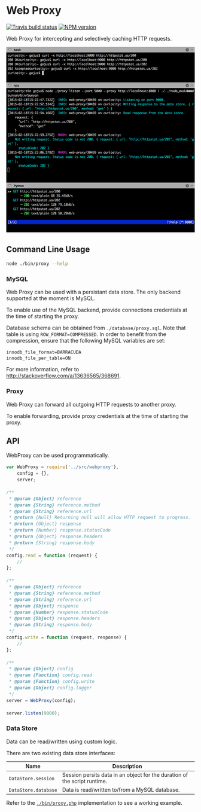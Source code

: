 # Web Proxy

[![Travis build status](http://img.shields.io/travis/gajus/web-proxy/master.svg?style=flat)](https://travis-ci.org/gajus/web-proxy)
[![NPM version](http://img.shields.io/npm/v/web-proxy.svg?style=flat)](https://www.npmjs.org/package/web-proxy)

Web Proxy for intercepting and selectively caching HTTP requests.

![cURL, web proxy, mitmproxy](./docs/web-proxy.png)

## Command Line Usage

```sh
node ./bin/proxy --help
```

### MySQL

Web Proxy can be used with a persistant data store. The only backend supported at the moment is MySQL.

To enable use of the MySQL backend, provide connections credentials at the time of starting the proxy.

Database schema can be obtained from `./database/proxy.sql`. Note that table is using `ROW_FORMAT=COMPRESSED`. In order to benefit from the compression, ensure that the following MySQL variables are set:

```
innodb_file_format=BARRACUDA
innodb_file_per_table=ON
```

For more information, refer to http://stackoverflow.com/a/13636565/368691.

### Proxy

Web Proxy can forward all outgoing HTTP requests to another proxy.

To enable forwarding, provide proxy credentials at the time of starting the proxy.

## API

WebProxy can be used programmatically.

```js
var WebProxy = require('../src/webproxy'),
    config = {},
    server;

/**
 * @param {Object} reference
 * @param {String} reference.method
 * @param {String} reference.url
 * @return {Null} Returning null will allow HTTP request to progress.
 * @return {Object} response
 * @return {Number} response.statusCode
 * @return {Object} response.headers
 * @return {String} response.body
 */
config.read = function (request) {
    // 
};

/**
 * @param {Object} reference
 * @param {String} reference.method
 * @param {String} reference.url
 * @param {Object} response
 * @param {Number} response.statusCode
 * @param {Object} response.headers
 * @param {String} response.body
 */
config.write = function (request, response) {
    //
};

/**
 * @param {Object} config
 * @param {Function} config.read
 * @param {Function} config.write
 * @param {Object} config.logger
 */
server = WebProxy(config);

server.listen(9000);
```

### Data Store

Data can be read/written using custom logic.

There are two existing data store interfaces:

| Name | Description |
| --- | --- |
| `DataStore.session` | Session persits data in an object for the duration of the script runtime. |
| `DataStore.database` | Data is read/written to/from a MySQL database. |

Refer to the [`./bin/proxy.php`](./bin/proxy.php) implementation to see a working example.